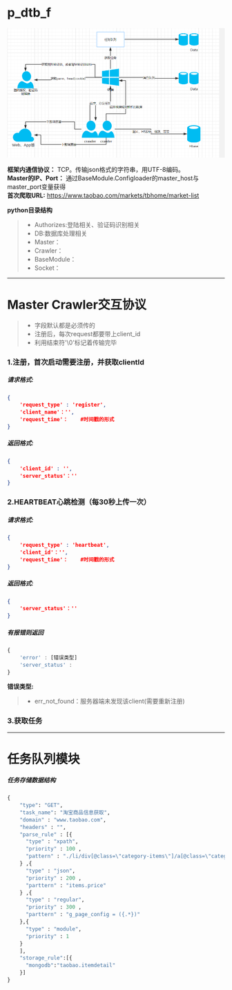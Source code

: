 
# p_dtb_f

![fram-png](frame.png)

**框架内通信协议：** TCP。传输json格式的字符串，用UTF-8编码。
<br>**Master的IP、Port：** 通过BaseModule.Configloader的master_host与master_port变量获得
<br>**首次爬取URL:** https://www.taobao.com/markets/tbhome/market-list

**python目录结构**
> - Authorizes:登陆相关、验证码识别相关
> - DB:数据库处理相关
> - Master：
> - Crawler：
> - BaseModule：
> - Socket：

------

# Master Crawler交互协议
> * 字段默认都是必须传的
> * 注册后，每次request都要带上client_id
> * 利用结束符'\0'标记着传输完毕

### 1.注册，首次启动需要注册，并获取clientId
##### 请求格式:
```json
{
    'request_type' : 'register',
    'client_name'：'',
    'request_time'：    #时间戳的形式
}
```
##### 返回格式:
```json
{
    'client_id' : '',
    'server_status'：''
}
```

### 2.HEARTBEAT心跳检测（每30秒上传一次）
##### 请求格式:
```json
{
    'request_type' : 'heartbeat',
    'client_id'：'',
    'request_time'：    #时间戳的形式
}
```
##### 返回格式:
```json
{
    'server_status'：''
}
```
##### 有报错则返回
```javascript
{
    'error' : [错误类型]
    'server_status' :
}
```
**错误类型:**
> * err_not_found：服务器端未发现该client(需要重新注册)



### **3.获取任务**


----

# 任务队列模块
##### 任务存储数据结构
```python
{
    "type": "GET",
    "task_name": "淘宝商品信息获取",
    "domain" : "www.taobao.com",
    "headers" : "",
    "parse_rule" : [{
      "type" : "xpath",
      "priority" : 100 ,
      "pattern" : "./li/div[@class=\"category-items\"]/a[@class=\"category-name\"]"
    } ,{
      "type" : "json",
      "priority" : 200 ,
      "parttern" : "items.price"
    } ,{
      "type" : "regular",
      "priority" : 300 ,
      "parttern" : "g_page_config = ({.*})"
    },{
      "type" : "module",
      "priority" : 1
    }
    ],
    "storage_rule":[{
      "mongodb":"taobao.itemdetail"
    }]
}
```

